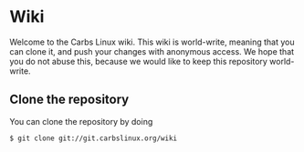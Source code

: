 Wiki
====

Welcome to the Carbs Linux wiki. This wiki is
world-write, meaning that you can clone it, and
push your changes with anonymous access. We hope
that you do not abuse this, because we would like
to keep this repository world-write.

Clone the repository
--------------------

You can clone the repository by doing

<pre><code>$ git clone git://git.carbslinux.org/wiki</code></pre>
